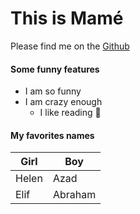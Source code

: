 # This is Mamé

Please find me on the [Github](https://github.com/mametur)

#### Some funny features

* I am so funny
* I am crazy enough
  * I like reading :tada:

#### My favorites names

 Girl | Boy
------| --------  
 Helen| Azad  
 Elif | Abraham  






